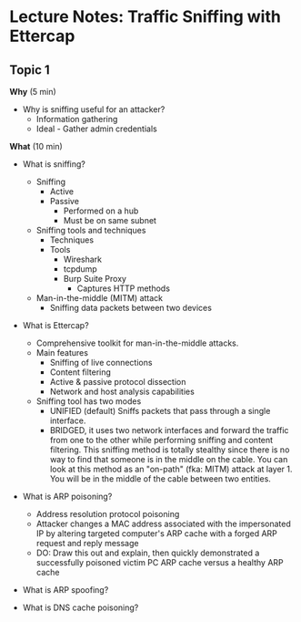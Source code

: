 # Lecture Notes: Traffic Sniffing with Ettercap

## Topic 1

**Why** (5 min)

- Why is sniffing useful for an attacker?
  - Information gathering
  - Ideal - Gather admin credentials

**What** (10 min)

- What is sniffing?
  - Sniffing
    - Active
    - Passive
      - Performed on a hub
      - Must be on same subnet
  - Sniffing tools and techniques
    - Techniques
    - Tools
      - Wireshark
      - tcpdump
      - Burp Suite Proxy
        - Captures HTTP methods
  - Man-in-the-middle (MITM) attack
    - Sniffing data packets between two devices
- What is Ettercap?
  - Comprehensive toolkit for man-in-the-middle attacks.
  - Main features
    - Sniffing of live connections
    - Content filtering
    - Active & passive protocol dissection
    - Network and host analysis capabilities
  - Sniffing tool has two modes
    - UNIFIED (default) Sniffs packets that pass through a single interface.
    - BRIDGED, it uses two network interfaces and forward the traffic from one to the other while performing sniffing and content filtering. This sniffing method is totally stealthy since there is no way to find that someone is in the middle on the cable. You can look at this method as an "on-path" (fka: MITM) attack at layer 1. You will be in the middle of the cable between two entities.

- What is ARP poisoning?
  - Address resolution protocol poisoning
  - Attacker changes a MAC address associated with the impersonated IP by altering targeted computer's ARP cache with a forged ARP request and reply message
  - DO: Draw this out and explain, then quickly demonstrated a successfully poisoned victim PC ARP cache versus a healthy ARP cache
- What is ARP spoofing?
- What is DNS cache poisoning?
